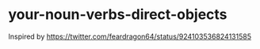 # your-noun-verbs-direct-objects

Inspired by https://twitter.com/feardragon64/status/924103536824131585
